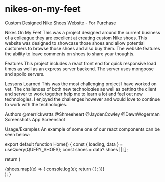 # nikes-on-my-feet
Custom Designed Nike Shoes Website - For Purchase


Nikes On My Feet
This was a project designed around the current business of a colleague they are excellent at creating custom Nike shoes. This website was designed to showcase those shoes and allow potential customers to browse those shoes and also buy them. The website features the ability to leave comments on shoes to share your thoughts.

Features
This project includes a react front end for quick responsive load times as well as an express server backend. The server uses mongoose and apollo servers.

Lessons Learned
This was the most challenging project I have worked on yet. The challenges of both new technologies as well as getting the client and server to work together help me to learn a lot and feel out new technologies. I enjoyed the challenges however and would love to continue to work with the technologies.

Authors
@merrickwatts
@Shmeeheart
@JaydenCowley
@DawnWogerman
Screenshots
App Screenshot

Usage/Examples
An example of some one of our react components can be seen below:

export default function Home() {
  const { loading, data } = useQuery(QUERY_SHOES);
  const shoes = data?.shoes || [];

  return (
    <main>
      {shoes.map((e) => {
        console.log(e);
        return (
          <ShoeCard
            shoeId={e._id}
            shoeName={e.shoe_name}
            shoePrice={e.price}
            shoeDisc={e.shoe_description}
            shoeSize={e.shoe_size}
            photo={e.photo_ref}
            gender={e.gender}
            review={e.reviews}
          />
        );
      })}
    </main>
  );
}
